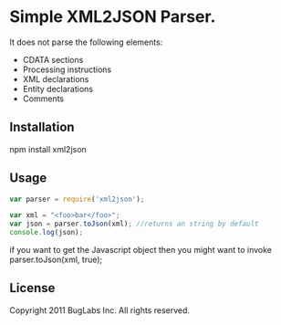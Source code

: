 # Simple XML2JSON Parser.

It does not parse the following elements: 

* CDATA sections
* Processing instructions
* XML declarations
* Entity declarations
* Comments

## Installation 
npm install xml2json

## Usage 
```javascript
var parser = require('xml2json');

var xml = "<foo>bar</foo>";
var json = parser.toJson(xml); //returns an string by default
console.log(json);
```
if you want to get the Javascript object then you might want to invoke parser.toJson(xml, true);


## License
Copyright 2011 BugLabs Inc. All rights reserved.
